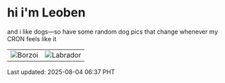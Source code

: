# hi i'm Leoben

and i like dogs—so have some random dog pics that change whenever my CRON feels like it

|  |  |
|--------|----------|
| ![Borzoi](https://random-dog-vercel.vercel.app/api/random-borzoi?v=1754260627) | ![Labrador](https://random-dog-vercel.vercel.app/api/random-labrador?v=1754260627) |

Last updated: 2025-08-04 06:37 PHT
